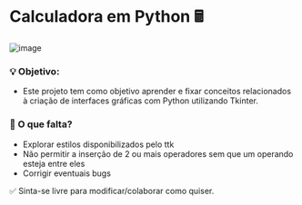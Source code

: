# Calculadora em Python 🖩

![image](https://user-images.githubusercontent.com/77075070/126551552-a7c0923c-dc75-4bdb-a2e5-dd163f5b6c16.png)

### 💡 Objetivo:
 
  * Este projeto tem como objetivo aprender e fixar conceitos relacionados à criação de interfaces gráficas com Python utilizando Tkinter.
  
### 📃 O que falta? 
  * Explorar estilos disponibilizados pelo ttk
  * Não permitir a inserção de 2 ou mais operadores sem que um operando esteja entre eles
  * Corrigir eventuais bugs

✅ Sinta-se livre para modificar/colaborar como quiser.


